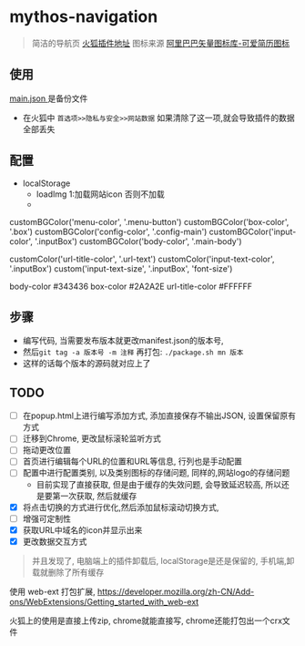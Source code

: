 # mythos-navigation
> 简洁的导航页  [火狐插件地址](https://addons.mozilla.org/zh-CN/firefox/addon/kuangcp-nav/)
> 图标来源 [阿里巴巴矢量图标库-可爱简历图标](http://www.iconfont.cn/collections/detail?spm=a313x.7781069.1998910419.d9df05512&cid=8077)


## 使用
[main.json ](https://github.com/Kuangcp/LearnWebExtension/blob/master/mythos-navigation/json/main.json)是备份文件 

- 在火狐中 `首选项>>隐私与安全>>网站数据` 如果清除了这一项,就会导致插件的数据全部丢失

## 配置
- localStorage 
    - loadImg 1:加载网站icon  否则不加载
    - 

customBGColor('menu-color', '.menu-button')
customBGColor('box-color', '.box')
customBGColor('config-color', '.config-main')
customBGColor('input-color', '.inputBox')
customBGColor('body-color', '.main-body')

customColor('url-title-color', '.url-text')
customColor('input-text-color', '.inputBox')
custom('input-text-size', '.inputBox', 'font-size')


body-color #343436
box-color #2A2A2E
url-title-color  #FFFFFF

## 步骤
- 编写代码, 当需要发布版本就更改manifest.json的版本号, 
- 然后`git tag -a 版本号 -m 注释` 再打包: `./package.sh mn 版本`
- 这样的话每个版本的源码就对应上了

## TODO
- [ ] 在popup.html上进行编写添加方式, 添加直接保存不输出JSON, 设置保留原有方式
- [ ] 迁移到Chrome, 更改鼠标滚轮监听方式
- [ ] 拖动更改位置
- [ ] 首页进行编辑每个URL的位置和URL等信息, 行列也是手动配置
- [ ] 配置中进行配置类别, 以及类别图标的存储问题, 同样的,网站logo的存储问题
    - 目前实现了直接获取, 但是由于缓存的失效问题, 会导致延迟较高, 所以还是要第一次获取, 然后就缓存
- [X] 将点击切换的方式进行优化,然后添加鼠标滚动切换方式,
- [ ] 增强可定制性
- [X] 获取URL中域名的icon并显示出来
- [X] 更改数据交互方式

> 并且发现了, 电脑端上的插件卸载后, localStorage是还是保留的, 手机端,卸载就删除了所有缓存

使用 web-ext 打包扩展, https://developer.mozilla.org/zh-CN/Add-ons/WebExtensions/Getting_started_with_web-ext

火狐上的使用是直接上传zip, chrome就能直接写, chrome还能打包出一个crx文件


